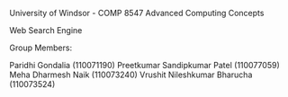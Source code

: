University of Windsor - COMP 8547 Advanced Computing Concepts

Web Search Engine 

Group Members:

Paridhi Gondalia (110071190)
Preetkumar Sandipkumar Patel (110077059)
Meha Dharmesh Naik (110073240)
Vrushit Nileshkumar Bharucha (110073524)
